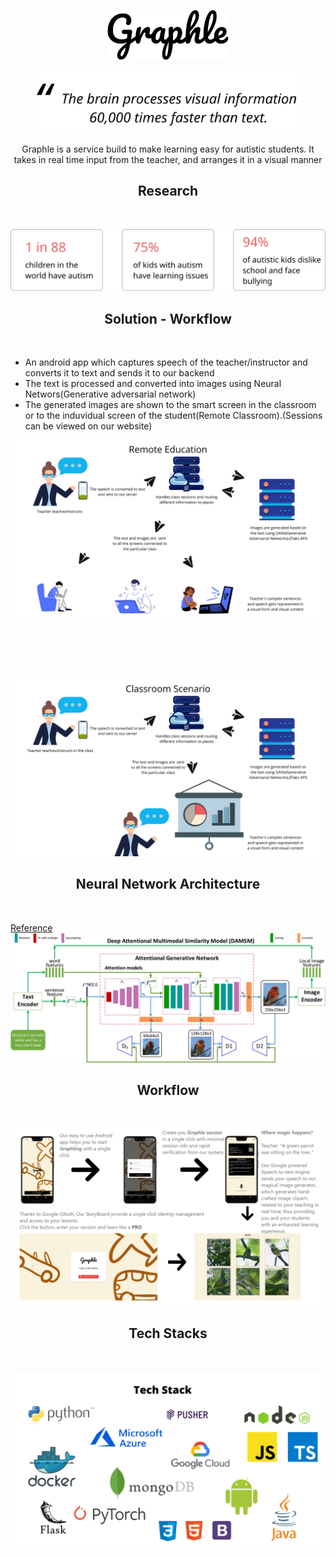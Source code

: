 <p align="center">
 <img height="80" src = "assets/img/Graphle.png">
</p>

<p align="center">
 <img height="100" src = "assets/img/Quote.svg">
</p>

<p align="center">Graphle is a service build to make learning easy for autistic students. It takes in real time input from the teacher, and arranges it in a visual manner</p>

<h2 align="center">Research</h2>
<br>

<p align="center">
 <img src = "assets/img/Stats.svg">
</p>

<h2 align="center">Solution - Workflow</h2>
<br>

 - An android app which captures speech of the teacher/instructor and converts it to text and sends it to our backend
  - The text is processed and converted into images using Neural Networs(Generative adversarial network)
  - The generated images are shown to the smart screen in the classroom or to the induvidual screen of the student(Remote Classroom).(Sessions can be viewed on our website)

<p align="center">
 <img src = "assets/img/remote.png">
</p>
<br>
<br>
<br>
<br>
<p align="center">
 <img src = "assets/img/classroom.png">
</p>

<h2 align="center">Neural Network Architecture</h2>
<br>

[Reference](https://openaccess.thecvf.com/content_cvpr_2018/papers/Xu_AttnGAN_Fine-Grained_Text_CVPR_2018_paper.pdf)
![Architecture](assets/img/GAN.png)

<h2 align="center">Workflow</h2>
<br>

![workflow](assets/img/workflow.png)

<h2 align="center">Tech Stacks</h2>
<br>

![Tech Stack](assets/img/techstack.png)

